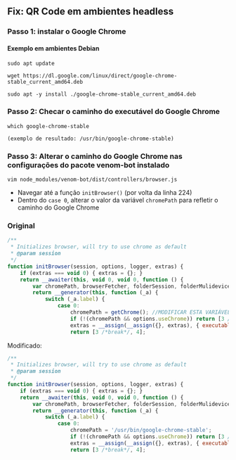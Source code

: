 ## Fix: QR Code em ambientes headless

### Passo 1: instalar o Google Chrome

#### Exemplo em ambientes Debian

```
sudo apt update

wget https://dl.google.com/linux/direct/google-chrome-stable_current_amd64.deb

sudo apt -y install ./google-chrome-stable_current_amd64.deb
```

### Passo 2: Checar o caminho do executável do Google Chrome
```
which google-chrome-stable

(exemplo de resultado: /usr/bin/google-chrome-stable)
```
### Passo 3: Alterar o caminho do Google Chrome nas configurações do pacote venom-bot instalado

```
vim node_modules/venom-bot/dist/controllers/browser.js
```
- Navegar até a função `initBrowser()` (por volta da linha 224)
- Dentro do `case 0`, alterar o valor da variável `chromePath` para refletir o caminho do Google Chrome



### Original

```javascript
/**
 * Initializes browser, will try to use chrome as default
 * @param session
 */
function initBrowser(session, options, logger, extras) {
    if (extras === void 0) { extras = {}; }
    return __awaiter(this, void 0, void 0, function () {
        var chromePath, browserFetcher, folderSession, folderMulidevice, proxy, browser;
        return __generator(this, function (_a) {
            switch (_a.label) {
                case 0:
                    chromePath = getChrome(); //MODIFICAR ESTA VARIÁVEL
                    if (!(chromePath && options.useChrome)) return [3 /*break*/, 1];
                    extras = __assign(__assign({}, extras), { executablePath: chromePath });
                    return [3 /*break*/, 4];

```


Modificado:
```javascript
/**
 * Initializes browser, will try to use chrome as default
 * @param session
 */
function initBrowser(session, options, logger, extras) {
    if (extras === void 0) { extras = {}; }
    return __awaiter(this, void 0, void 0, function () {
        var chromePath, browserFetcher, folderSession, folderMulidevice, proxy, browser;
        return __generator(this, function (_a) {
            switch (_a.label) {
                case 0:
                    chromePath = '/usr/bin/google-chrome-stable';
                    if (!(chromePath && options.useChrome)) return [3 /*break*/, 1];
                    extras = __assign(__assign({}, extras), { executablePath: chromePath });
                    return [3 /*break*/, 4];

```